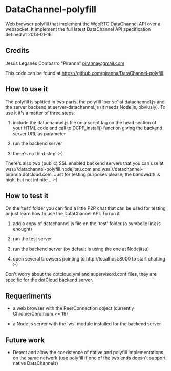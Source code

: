 DataChannel-polyfill
====================

Web browser polyfill that implement the WebRTC DataChannel API over a websocket.
It implement the full latest DataChannel API specification defined at 2013-01-16.

Credits
-------
Jesús Leganés Combarro "Piranna" <piranna@gmail.com>

This code can be found at https://github.com/piranna/DataChannel-polyfill

How to use it
-------------
The polyfill is splitted in two parts, the polyfill 'per se' at datachannel.js
and the server backend at server-datachannel.js (it needs Node.js, obviusly). To
use it it's a matter of three steps:

1. include the datachannel.js file on a script tag on the head section of yout
   HTML code and call to DCPF_install() function giving the backend server URL
   as parameter

2. run the backend server

3. there's no third step! :-)

There's also two (public) SSL enabled backend servers that you can use at
wss://datachannel-polyfill.nodejitsu.com and wss://datachannel-piranna.dotcloud.com.
Just for testing purposes please, the bandwidth is high, but not infinite... :-)

How to test it
--------------
On the 'test' folder you can find a little P2P chat that can be used for testing
or just learn how to use the DataChannel API. To run it

1. add a copy of datachannel.js file on the 'test' folder (a symbolic link is
   enought)

2. run the test server

3. run the backend server (by default is using the one at Nodejitsu)

4. open several browsers pointing to http://localhost:8000 to start chatting :-)

Don't worry about the dotcloud.yml and supervisord.conf files, they are specific
for the dotCloud backend server.

Requeriments
------------
* a web browser with the PeerConnection object (currently Chrome/Chromium >= 19)

* a Node.js server with the 'ws' module installed for the backend server

Future work
-----------
* Detect and allow the coexistence of native and polyfill implementations on the
  same network (use polyfill if one of the two ends doesn't support native
  DataChannels)
